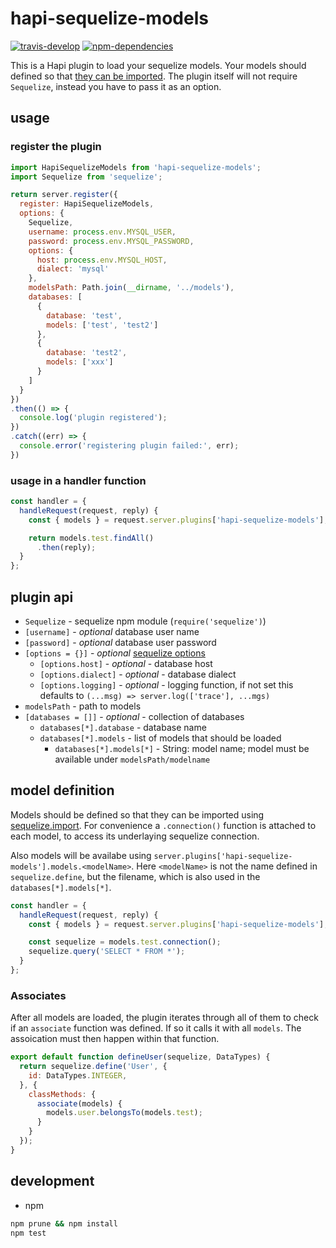 # hapi-sequelize-models

[![travis-develop][004]][005]
[![npm-dependencies][006]][007]

This is a Hapi plugin to load your sequelize models. Your models should defined so that
[they can be imported][001]. The plugin itself will not require `Sequelize`, instead you
have to pass it as an option.


## usage

### register the plugin

```javascript
import HapiSequelizeModels from 'hapi-sequelize-models';
import Sequelize from 'sequelize';

return server.register({
  register: HapiSequelizeModels,
  options: {
    Sequelize,
    username: process.env.MYSQL_USER,
    password: process.env.MYSQL_PASSWORD,
    options: {
      host: process.env.MYSQL_HOST,
      dialect: 'mysql'
    },
    modelsPath: Path.join(__dirname, '../models'),
    databases: [
      {
        database: 'test',
        models: ['test', 'test2']
      },
      {
        database: 'test2',
        models: ['xxx']
      }
    ]
  }
})
.then(() => {
  console.log('plugin registered');
})
.catch((err) => {
  console.error('registering plugin failed:', err);
})
```

### usage in a handler function

```javascript
const handler = {
  handleRequest(request, reply) {
    const { models } = request.server.plugins['hapi-sequelize-models'];

    return models.test.findAll()
      .then(reply);
  }
};
```

## plugin api

- `Sequelize` - sequelize npm module (`require('sequelize')`)
- `[username]` - *optional* database user name
- `[password]` - *optional* database user password
- `[options = {}]` - *optional* [sequelize options][003]
    - `[options.host]` - *optional* - database host
    - `[options.dialect]` - *optional* - database dialect
    - `[options.logging]` - *optional* - logging function, if not set this defaults to `(...msg) => server.log(['trace'], ...mgs)`
- `modelsPath` - path to models
- `[databases = []]` - *optional* - collection of databases
    - `databases[*].database` - database name
    - `databases[*].models` - list of models that should be loaded
        - `databases[*].models[*]` - String: model name; model must be available under `modelsPath/modelname`

## model definition

Models should be defined so that they can be imported using [sequelize.import][001]. For convenience
a `.connection()` function is attached to each model, to access its underlaying sequelize connection.

Also models will be availabe using `server.plugins['hapi-sequelize-models'].models.<modelName>`. Here `<modelName>`
is not the name defined in `sequelize.define`, but the filename, which is also used in the `databases[*].models[*]`.

```javascript
const handler = {
  handleRequest(request, reply) {
    const { models } = request.server.plugins['hapi-sequelize-models'];

    const sequelize = models.test.connection();
    sequelize.query('SELECT * FROM *');
  }
};
```

### Associates

After all models are loaded, the plugin iterates through all of them to check if an `associate` function was
defined. If so it calls it with all `models`. The assoication must then happen within that function.

```javascript
export default function defineUser(sequelize, DataTypes) {
  return sequelize.define('User', {
    id: DataTypes.INTEGER,
  }, {
    classMethods: {
      associate(models) {
        models.user.belongsTo(models.test);
      }
    }
  });
}
```

## development

- npm

```bash
npm prune && npm install
npm test
```


[001]: http://docs.sequelizejs.com/en/latest/docs/models-definition/#import
[002]: https://www.docker.com/products/docker-toolbox
[003]: http://docs.sequelizejs.com/en/latest/api/sequelize/
[004]: https://travis-ci.org/blogfoster/hapi-sequelize-models.svg?branch=develop
[005]: https://travis-ci.org/blogfoster/hapi-sequelize-models
[006]: https://david-dm.org/blogfoster/hapi-sequelize-models.svg
[007]: https://david-dm.org/blogfoster/hapi-sequelize-models

